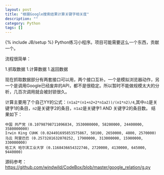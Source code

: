 ```yaml
---
layout: post
title: "根据Google搜索结果计算关键字相关度"
description: ""
category: Python
tags: []
---
```

{% include JB/setup %}
Python练习小程序。项目可能需要这么一个东西，贡献一个。

流程很简单：

1.抓取数据
1.计算数据
1.返回数据

现在抓取数据部分有两套接口可以用，两个接口互补。一个是模拟浏览器动作，另一个是调用Google已经废弃的API，都不是很稳定。所以暂时不能做规模太大的分析，几百次调用就会被封锁很久。

计算主要用了个自己YY的公式：`(n1a2*(n1+n2+2*n1a2))/(n1*n2)/4`,其中`n1`是关键字1的条目，`n2`是关键字2的条目，`n1a2`是关键字1 AND 关键字2的条目数。
结果如下：

	中国 共产党 (0.10798798711096834, 3530000000, 58200000, 24400000, 3580000000)
	Irwin King CUHK (0.024491695853575867, 50100, 2650000, 4800, 2570000)
	马云 阿里巴巴 (0.2573281632070252, 17900000, 313000000, 15900000, 330000000)
	哈工大 哈尔滨工业大学 (0.1168436654322746, 2720000, 4130000, 645000, 9440000)

源码参考：<https://github.com/windwild/CodeBox/blob/master/google_relation/g.py>